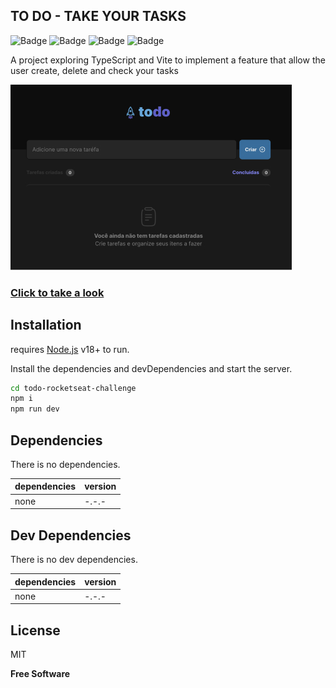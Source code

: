 ## TO DO - TAKE YOUR TASKS

![Badge](https://img.shields.io/badge/node-v20.11.0-339933) ![Badge](https://img.shields.io/badge/vite-v5.0.8-9499ff) ![Badge](https://img.shields.io/badge/react-v18.2.0-246e8e) ![Badge](https://img.shields.io/badge/typescript-v5.2.2-3178c6)

A project exploring TypeScript and Vite to implement a feature that allow the user create, delete and check your tasks

![take your tasks](./src/assets/overview.webp)

### [Click to take a look](https://todo-rocketseat-challenge-tau.vercel.app/)

## Installation

requires [Node.js](https://nodejs.org/) v18+ to run.

Install the dependencies and devDependencies and start the server.

```sh
cd todo-rocketseat-challenge
npm i
npm run dev
```

## Dependencies

There is no dependencies.

| dependencies | version |
| ------ | ------ |
| none | -.-.- |

## Dev Dependencies

There is no dev dependencies.

| dependencies | version |
| ------ | ------ |
| none | -.-.- |


## License

MIT

**Free Software**
